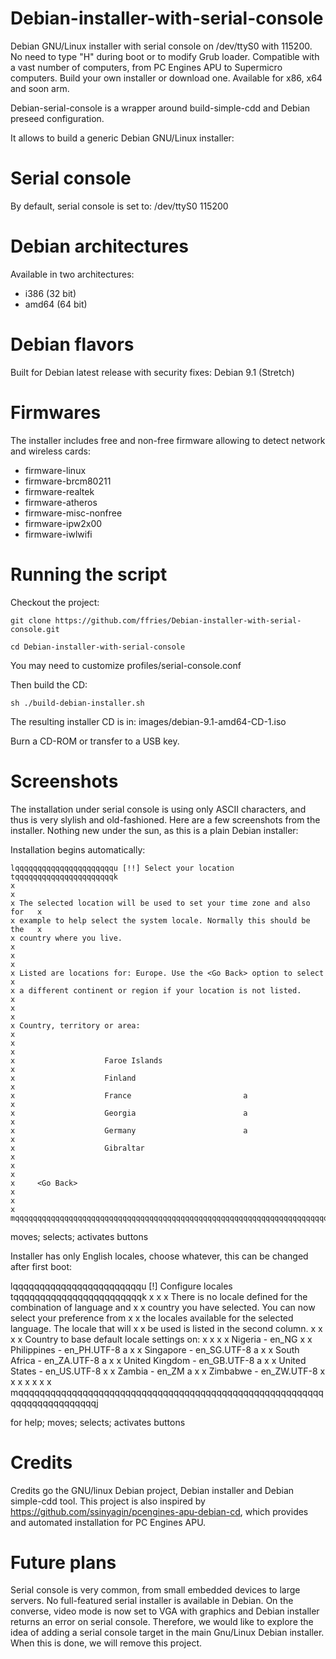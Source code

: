 # Debian-installer-with-serial-console
Debian GNU/Linux installer with serial console on /dev/ttyS0 with 115200. No need to type "H" during boot or to modify Grub loader. Compatible with a vast number of computers, from PC Engines APU to Supermicro computers. Build your own installer or download one. Available for x86, x64 and soon arm. 

Debian-serial-console is a wrapper around build-simple-cdd and Debian preseed configuration.

It allows to build a generic Debian GNU/Linux installer:

# Serial console
By default, serial console is set to:
/dev/ttyS0 115200

# Debian architectures
Available in two architectures:
* i386 (32 bit)
* amd64 (64 bit)

# Debian flavors
Built for Debian latest release with security fixes:
Debian 9.1 (Stretch) 

# Firmwares
The installer includes free and non-free firmware allowing to detect network and wireless cards:
* firmware-linux
* firmware-brcm80211
* firmware-realtek
* firmware-atheros
* firmware-misc-nonfree
* firmware-ipw2x00
* firmware-iwlwifi

# Running the script
Checkout the project:

	git clone https://github.com/ffries/Debian-installer-with-serial-console.git 

	cd Debian-installer-with-serial-console 

You may need to customize profiles/serial-console.conf

Then build the CD:

	sh ./build-debian-installer.sh

The resulting installer CD is in:
	images/debian-9.1-amd64-CD-1.iso

Burn a CD-ROM or transfer to a USB key.

# Screenshots

The installation under serial console is using only ASCII characters, and thus is very slylish and old-fashioned. Here are a few screenshots from the installer. Nothing new under the sun, as this is a plain Debian installer:

Installation begins automatically:

	lqqqqqqqqqqqqqqqqqqqqqqu [!!] Select your location tqqqqqqqqqqqqqqqqqqqqqqk
	x                                                                         x
  	x The selected location will be used to set your time zone and also for   x
  	x example to help select the system locale. Normally this should be the   x
  	x country where you live.                                                 x
  	x                                                                         x
  	x Listed are locations for: Europe. Use the <Go Back> option to select    x
  	x a different continent or region if your location is not listed.         x
  	x                                                                         x
  	x Country, territory or area:                                             x
  	x                                                                         x
  	x                    Faroe Islands                                        x
  	x                    Finland                                              x
  	x                    France                         a                     x
  	x                    Georgia                        a                     x
  	x                    Germany                        a                     x
  	x                    Gibraltar                                            x
  	x                                                                         x
  	x     <Go Back>                                                           x
  	x                                                                         x
  	mqqqqqqqqqqqqqqqqqqqqqqqqqqqqqqqqqqqqqqqqqqqqqqqqqqqqqqqqqqqqqqqqqqqqqqqqqj

  <Tab> moves; <Space> selects; <Enter> activates buttons

Installer has only English locales, choose whatever, this can be changed after first boot:

  lqqqqqqqqqqqqqqqqqqqqqqqqu [!] Configure locales tqqqqqqqqqqqqqqqqqqqqqqqqk
  x                                                                         x
  x There is no locale defined for the combination of language and          x
  x country you have selected. You can now select your preference from      x
  x the locales available for the selected language. The locale that will   x
  x be used is listed in the second column.                                 x
  x                                                                         x
  x Country to base default locale settings on:                             x
  x                                                                         x
  x                 Nigeria              -  en_NG                           x
  x                 Philippines          -  en_PH.UTF-8  a                  x
  x                 Singapore            -  en_SG.UTF-8  a                  x
  x                 South Africa         -  en_ZA.UTF-8  a                  x
  x                 United Kingdom       -  en_GB.UTF-8  a                  x
  x                 United States        -  en_US.UTF-8                     x
  x                 Zambia               -  en_ZM        a                  x
  x                 Zimbabwe             -  en_ZW.UTF-8                     x
  x                                                                         x
  x     <Go Back>                                                           x
  x                                                                         x
  mqqqqqqqqqqqqqqqqqqqqqqqqqqqqqqqqqqqqqqqqqqqqqqqqqqqqqqqqqqqqqqqqqqqqqqqqqj

  <F1> for help; <Tab> moves; <Space> selects; <Enter> activates buttons



# Credits
Credits go the GNU/linux Debian project, Debian installer and Debian simple-cdd tool. 
This project is also inspired by https://github.com/ssinyagin/pcengines-apu-debian-cd, which provides and automated installation for PC Engines APU.

# Future plans
Serial console is very common, from small embedded devices to large servers. No full-featured serial installer is available in Debian. On the converse, video mode is now set to VGA with graphics and Debian installer returns an error on serial console. Therefore, we would like to explore the idea of adding a serial console target in the main Gnu/Linux Debian installer. When this is done, we will remove this project.